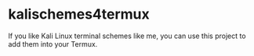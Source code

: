 # kalischemes4termux
If you like Kali Linux terminal schemes like me, you can use this project to add them into your Termux.
